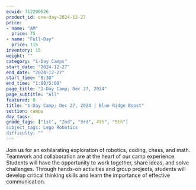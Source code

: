 ```yaml
---
ecwid: 712290626
product_id: one-day-2024-12-27
price:
- name: "AM"
  price: 75
- name: "Full-Day"
  price: 115
inventory: 15
weight: ""
category: "1-Day Camps"
start_date: "2024-12-27"
end_date: "2024-12-27"
start_time: "8:30"
end_time: "1:00/5:00"
page_title: "1-Day Camp; Dec 27, 2024"
page_subtitle: "All"
featured: 0
title: "1-Day Camp; Dec 27, 2024 | Blue Ridge Boost"
section: camps
day_tags: 
grade_tags: ["1st", "2nd", "3rd", 4th", "5th"]
subject_tags: Lego Robotics
difficulty: ""
---
```

Join us for an exhilarating exploration of robotics, coding, chess, and math. Teamwork and collaboration are at the heart of our camp experience. Students will have the opportunity to work together, share ideas, and solve challenges. Through hands-on activities and group projects, students will develop critical thinking skills and learn the importance of effective communication.

